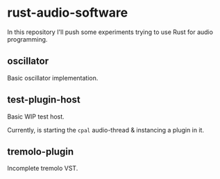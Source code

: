 # rust-audio-software
In this repository I'll push some experiments trying to use Rust for audio programming.

## oscillator
Basic oscillator implementation.

## test-plugin-host
Basic WIP test host.

Currently, is starting the `cpal` audio-thread & instancing a plugin in it.

## tremolo-plugin
Incomplete tremolo VST.
